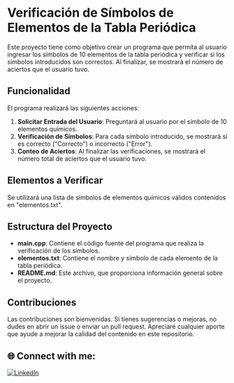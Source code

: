 # Verificación de Símbolos de Elementos de la Tabla Periódica

Este proyecto tiene como objetivo crear un programa que permita al usuario ingresar los símbolos de 10 elementos de la tabla periódica y verificar si los símbolos introducidos son correctos. Al finalizar, se mostrará el número de aciertos que el usuario tuvo.

## Funcionalidad

El programa realizará las siguientes acciones:

1. **Solicitar Entrada del Usuario**: Preguntará al usuario por el símbolo de 10 elementos químicos.
2. **Verificación de Símbolos**: Para cada símbolo introducido, se mostrará si es correcto ("Correcto") o incorrecto ("Error").
3. **Conteo de Aciertos**: Al finalizar las verificaciones, se mostrará el número total de aciertos que el usuario tuvo.

## Elementos a Verificar

Se utilizará una lista de símbolos de elementos químicos válidos contenidos en "elementos.txt".

## Estructura del Proyecto

- **main.cpp**: Contiene el código fuente del programa que realiza la verificación de los símbolos.
- **elementos.txt**: Contiene el nombre y símbolo de cada elemento de la tabla periódica.
- **README.md**: Este archivo, que proporciona información general sobre el proyecto.

## Contribuciones
Las contribuciones son bienvenidas. Si tienes sugerencias o mejoras, no dudes en abrir un issue o enviar un pull request. Apreciaré cualquier aporte que ayude a mejorar la calidad del contenido en este repositorio.

## 🌐 Connect with me:
[![LinkedIn](https://img.shields.io/badge/LinkedIn-0077B5?style=for-the-badge&logo=linkedin&logoColor=white)](https://www.linkedin.com/in/cris7cf/)
